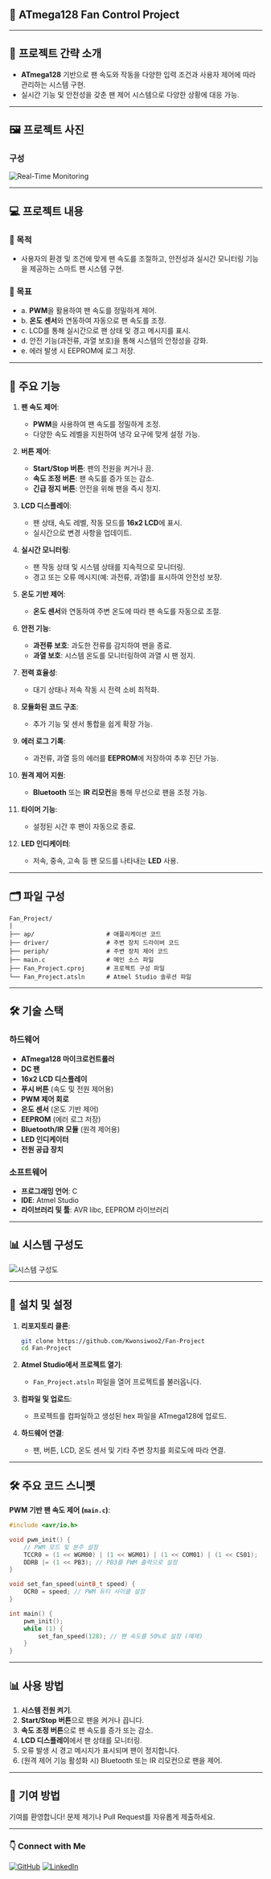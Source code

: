 ## 💨 ATmega128 Fan Control Project

---

## 📁 프로젝트 간략 소개
- **ATmega128** 기반으로 팬 속도와 작동을 다양한 입력 조건과 사용자 제어에 따라 관리하는 시스템 구현.
- 실시간 기능 및 안전성을 갖춘 팬 제어 시스템으로 다양한 상황에 대응 가능.

---

## 🖼️ 프로젝트 사진

### 구성

![Real-Time Monitoring](./Images/main.jpg)  

---

## 💻 프로젝트 내용

### 🎯 목적
- 사용자의 환경 및 조건에 맞게 팬 속도를 조절하고, 안전성과 실시간 모니터링 기능을 제공하는 스마트 팬 시스템 구현.

### 🎣 목표
- a. **PWM**을 활용하여 팬 속도를 정밀하게 제어.
- b. **온도 센서**와 연동하여 자동으로 팬 속도를 조정.
- c. LCD를 통해 실시간으로 팬 상태 및 경고 메시지를 표시.
- d. 안전 기능(과전류, 과열 보호)을 통해 시스템의 안정성을 강화.
- e. 에러 발생 시 EEPROM에 로그 저장.

---

## 🔄 주요 기능

1. **팬 속도 제어**:
   - **PWM**을 사용하여 팬 속도를 정밀하게 조정.
   - 다양한 속도 레벨을 지원하여 냉각 요구에 맞게 설정 가능.

2. **버튼 제어**:
   - **Start/Stop 버튼**: 팬의 전원을 켜거나 끔.
   - **속도 조정 버튼**: 팬 속도를 증가 또는 감소.
   - **긴급 정지 버튼**: 안전을 위해 팬을 즉시 정지.

3. **LCD 디스플레이**:
   - 팬 상태, 속도 레벨, 작동 모드를 **16x2 LCD**에 표시.
   - 실시간으로 변경 사항을 업데이트.

4. **실시간 모니터링**:
   - 팬 작동 상태 및 시스템 상태를 지속적으로 모니터링.
   - 경고 또는 오류 메시지(예: 과전류, 과열)를 표시하여 안전성 보장.

5. **온도 기반 제어**:
   - **온도 센서**와 연동하여 주변 온도에 따라 팬 속도를 자동으로 조절.

6. **안전 기능**:
   - **과전류 보호**: 과도한 전류를 감지하여 팬을 종료.
   - **과열 보호**: 시스템 온도를 모니터링하여 과열 시 팬 정지.

7. **전력 효율성**:
   - 대기 상태나 저속 작동 시 전력 소비 최적화.

8. **모듈화된 코드 구조**:
   - 추가 기능 및 센서 통합을 쉽게 확장 가능.

9. **에러 로그 기록**:
   - 과전류, 과열 등의 에러를 **EEPROM**에 저장하여 추후 진단 가능.

10. **원격 제어 지원**:
    - **Bluetooth** 또는 **IR 리모컨**을 통해 무선으로 팬을 조정 가능.

11. **타이머 기능**:
    - 설정된 시간 후 팬이 자동으로 종료.

12. **LED 인디케이터**:
    - 저속, 중속, 고속 등 팬 모드를 나타내는 **LED** 사용.

---

## 🗂️ 파일 구성

```
Fan_Project/
|
├── ap/                    # 애플리케이션 코드
├── driver/                # 주변 장치 드라이버 코드
├── periph/                # 주변 장치 제어 코드
├── main.c                 # 메인 소스 파일
├── Fan_Project.cproj      # 프로젝트 구성 파일
└── Fan_Project.atsln      # Atmel Studio 솔루션 파일
```

---

## 🛠️ 기술 스택

### **하드웨어**
- **ATmega128 마이크로컨트롤러**
- **DC 팬**
- **16x2 LCD 디스플레이**
- **푸시 버튼** (속도 및 전원 제어용)
- **PWM 제어 회로**
- **온도 센서** (온도 기반 제어)
- **EEPROM** (에러 로그 저장)
- **Bluetooth/IR 모듈** (원격 제어용)
- **LED 인디케이터**
- **전원 공급 장치**

### **소프트웨어**
- **프로그래밍 언어**: C
- **IDE**: Atmel Studio
- **라이브러리 및 툴**: AVR libc, EEPROM 라이브러리

---

## 📊 시스템 구성도

![시스템 구성도](./Images/fan_flowchart.png)

---

## 📖 설치 및 설정

1. **리포지토리 클론**:
   ```bash
   git clone https://github.com/Kwonsiwoo2/Fan-Project
   cd Fan-Project
   ```

2. **Atmel Studio에서 프로젝트 열기**:
   - `Fan_Project.atsln` 파일을 열어 프로젝트를 불러옵니다.

3. **컴파일 및 업로드**:
   - 프로젝트를 컴파일하고 생성된 hex 파일을 ATmega128에 업로드.

4. **하드웨어 연결**:
   - 팬, 버튼, LCD, 온도 센서 및 기타 주변 장치를 회로도에 따라 연결.

---

## 🛠️ 주요 코드 스니펫

**PWM 기반 팬 속도 제어 (`main.c`)**:

```c
#include <avr/io.h>

void pwm_init() {
    // PWM 모드 및 분주 설정
    TCCR0 = (1 << WGM00) | (1 << WGM01) | (1 << COM01) | (1 << CS01);
    DDRB |= (1 << PB3); // PB3를 PWM 출력으로 설정
}

void set_fan_speed(uint8_t speed) {
    OCR0 = speed; // PWM 듀티 사이클 설정
}

int main() {
    pwm_init();
    while (1) {
        set_fan_speed(128); // 팬 속도를 50%로 설정 (예제)
    }
}
```

---

## 📊 사용 방법

1. **시스템 전원 켜기**.
2. **Start/Stop 버튼**으로 팬을 켜거나 끕니다.
3. **속도 조정 버튼**으로 팬 속도를 증가 또는 감소.
4. **LCD 디스플레이**에서 팬 상태를 모니터링.
5. 오류 발생 시 경고 메시지가 표시되며 팬이 정지합니다.
6. (원격 제어 기능 활성화 시) Bluetooth 또는 IR 리모컨으로 팬을 제어.

---

## 🌟 기여 방법
기여를 환영합니다! 문제 제기나 Pull Request를 자유롭게 제출하세요.

---

### 👇 Connect with Me

[![GitHub](https://img.shields.io/badge/GitHub-Profile-blue?logo=github)](https://github.com/Kwonsiwoo2)  [![LinkedIn](https://img.shields.io/badge/LinkedIn-Profile-blue?logo=linkedin)](https://www.linkedin.com/in/%EC%8B%9C%EC%9A%B0-%EA%B6%8C-064765341/)

